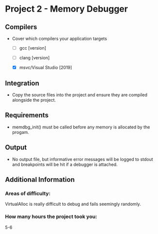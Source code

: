# Project 2 - Memory Debugger

## Compilers  
- Cover which compilers your application targets
    - [ ] gcc [version]  
    - [ ] clang [version]  
    - [X] msvc/Visual Studio [2019]  
    

## Integration  
- Copy the source files into the project and ensure they are compiled alongside the project.

## Requirements  
- memdbg_init() must be called before any memory is allocated by the progam.

## Output  
- No output file, but informative error messages will be logged to stdout and breakpoints will be hit if a debugger is attached.

## Additional Information
### Areas of difficulty:
VirtualAlloc is really difficult to debug and fails seemingly randomly.

### How many hours the project took you:
5-6